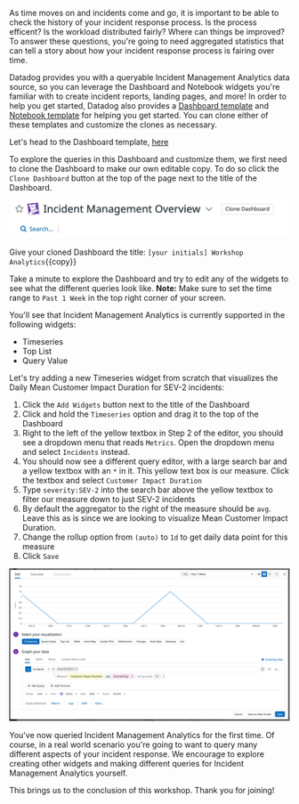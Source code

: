 As time moves on and incidents come and go, it is important to be able to check the history of your incident response process. Is the process efficent? Is the workload distributed fairly? Where can things be improved? To answer these questions, you're going to need aggregated statistics that can tell a story about how your incident response process is fairing over time.

Datadog provides you with a queryable Incident Management Analytics data source, so you can leverage the Dashboard and Notebook widgets you're familiar with to create incident reports, landing pages, and more! In order to help you get started, Datadog also provides a [Dashboard template](https://app.datadoghq.com/dash/integration/30523/incident-management-overview?from_ts=1634171657095&to_ts=1634776457095&live=true) and [Notebook template](https://app.datadoghq.com/notebook/template/11/incident-management-overview) for helping you get started. You can clone either of these templates and customize the clones as necessary.

Let's head to the Dashboard template, [here](https://app.datadoghq.com/dash/integration/30523/incident-management-overview?from_ts=1634171657095&to_ts=1634776457095&live=true)

To explore the queries in this Dashboard and customize them, we first need to clone the Dashboard to make our own editable copy. To do so click the `Clone Dashboard` button at the top of the page next to the title of the Dashboard. 

![Clone Dashboard](assets/clone_dashboard.jpeg)

Give your cloned Dashboard the title: `[your initials] Workshop Analytics`{{copy}}

Take a minute to explore the Dashboard and try to edit any of the widgets to see what the different queries look like. **Note:** Make sure to set the time range to `Past 1 Week` in the top right corner of your screen.

You'll see that Incident Management Analytics is currently supported in the following widgets:

- Timeseries
- Top List 
- Query Value

Let's try adding a new Timeseries widget from scratch that visualizes the Daily Mean Customer Impact Duration for SEV-2 incidents:

1. Click the `Add Widgets` button next to the title of the Dashboard
2. Click and hold the `Timeseries` option and drag it to the top of the Dashboard
4. Right to the left of the yellow textbox in Step 2 of the editor, you should see a dropdown menu that reads `Metrics`. Open the dropdown menu and select `Incidents` instead.
5. You should now see a different query editor, with a large search bar and a yellow textbox with an `*` in it. This yellow text box is our measure. Click the textbox and select `Customer Impact Duration`
6. Type `severity:SEV-2` into the search bar above the yellow textbox to filter our measure down to just SEV-2 incidents
7. By default the aggregator to the right of the measure should be `avg`. Leave this as is since we are looking to visualize Mean Customer Impact Duration.
8. Change the rollup option from `(auto)` to `1d` to get daily data point for this measure
9. Click `Save`

![Analytics Example](assets/analytics_example.jpeg)

You've now queried Incident Management Analytics for the first time. Of course, in a real world scenario you're going to want to query many different aspects of your incident response. We encourage to explore creating other widgets and making different queries for Incident Management Analytics yourself.

This brings us to the conclusion of this workshop. Thank you for joining!

